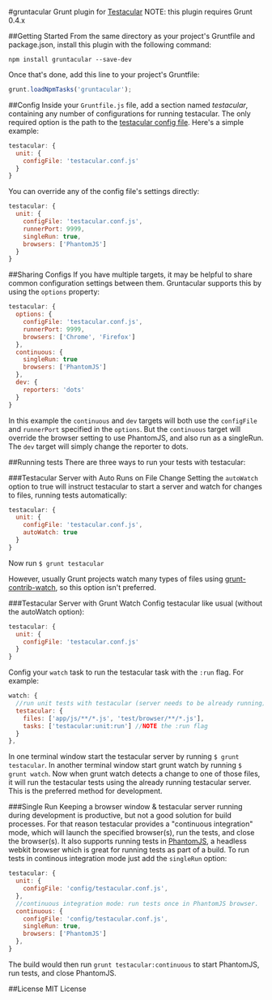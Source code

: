 #gruntacular
Grunt plugin for [Testacular](http://vojtajina.github.com/testacular/)
NOTE: this plugin requires Grunt 0.4.x

##Getting Started
From the same directory as your project's Gruntfile and package.json, install this plugin with the following command:

`npm install gruntacular --save-dev`

Once that's done, add this line to your project's Gruntfile:

```js
grunt.loadNpmTasks('gruntacular');
```

##Config
Inside your `Gruntfile.js` file, add a section named *testacular*, containing any number of configurations for running testacular. The only required option is the path to the [testacular config file](https://github.com/vojtajina/testacular/wiki/Configuration-File-Overview). Here's a simple example:

```js
testacular: {
  unit: {
    configFile: 'testacular.conf.js'
  }
}
```

You can override any of the config file's settings directly:

```js
testacular: {
  unit: {
    configFile: 'testacular.conf.js',
    runnerPort: 9999,
    singleRun: true,
    browsers: ['PhantomJS']
  }
}
```

##Sharing Configs
If you have multiple targets, it may be helpful to share common configuration settings between them. Gruntacular supports this by using the `options` property:

```js
testacular: {
  options: {
    configFile: 'testacular.conf.js',
    runnerPort: 9999,
    browsers: ['Chrome', 'Firefox']
  },
  continuous: {
    singleRun: true
    browsers: ['PhantomJS']
  },
  dev: {
    reporters: 'dots'
  }
}
```

In this example the `continuous` and `dev` targets will both use the `configFile` and `runnerPort` specified in the `options`. But the `continuous` target will override the browser setting to use PhantomJS, and also run as a singleRun. The `dev` target will simply change the reporter to dots.

##Running tests
There are three ways to run your tests with testacular:

###Testacular Server with Auto Runs on File Change
Setting the `autoWatch` option to true will instruct testacular to start a server and watch for changes to files, running tests automatically:

```js
testacular: {
  unit: {
    configFile: 'testacular.conf.js',
    autoWatch: true
  }
}
```
Now run `$ grunt testacular`

However, usually Grunt projects watch many types of files using [grunt-contrib-watch](https://github.com/gruntjs/grunt-contrib-watch), so this option isn't preferred. 

###Testacular Server with Grunt Watch
Config testacular like usual (without the autoWatch option):

```js
testacular: {
  unit: {
    configFile: 'testacular.conf.js'
  }
}
```

Config your `watch` task to run the testacular task with the `:run` flag. For example:

```js
watch: {
  //run unit tests with testacular (server needs to be already running)
  testacular: {
    files: ['app/js/**/*.js', 'test/browser/**/*.js'],
    tasks: ['testacular:unit:run'] //NOTE the :run flag
  }
},
```

In one terminal window start the testacular server by running `$ grunt testacular`. In another terminal window start grunt watch by running `$ grunt watch`. Now when grunt watch detects a change to one of those files, it will run the testacular tests using the already running testacular server. This is the preferred method for development.  

###Single Run
Keeping a browser window & testacular server running during development is productive, but not a good solution for build processes. For that reason testacular provides a "continuous integration" mode, which will launch the specified browser(s), run the tests, and close the browser(s). It also supports running tests in [PhantomJS](http://phantomjs.org/), a headless webkit browser which is great for running tests as part of a build. To run tests in continous integration mode just add the `singleRun` option:

```js
testacular: {
  unit: {
    configFile: 'config/testacular.conf.js',
  },
  //continuous integration mode: run tests once in PhantomJS browser.
  continuous: {
    configFile: 'config/testacular.conf.js',
    singleRun: true,
    browsers: ['PhantomJS']
  },
}
```

The build would then run `grunt testacular:continuous` to start PhantomJS, run tests, and close PhantomJS.

##License
MIT License